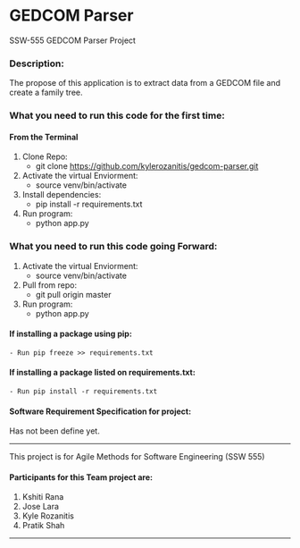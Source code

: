 # GEDCOM Parser
SSW-555 GEDCOM Parser Project

### Description:
The propose of this application is to extract data from a GEDCOM file and create a family tree.

### What you need to run this code for the first time: 

#### From the Terminal
1. Clone Repo:
    - git clone https://github.com/kylerozanitis/gedcom-parser.git
2. Activate the virtual Enviorment:
    - source venv/bin/activate
3. Install dependencies: 
    - pip install -r requirements.txt
4. Run program:
    - python app.py
    
### What you need to run this code going Forward: 
1. Activate the virtual Enviorment:
    - source venv/bin/activate
2. Pull from repo: 
    - git pull origin master
3. Run program:
    - python app.py
    
#### If installing a package using pip:
    - Run pip freeze >> requirements.txt

#### If installing a package listed on requirements.txt:
    - Run pip install -r requirements.txt


#### Software Requirement Specification for project:

Has not been define yet.


----

This project is for Agile Methods for Software Engineering (SSW 555)

#### Participants for this Team project are:

1. Kshiti Rana
2. Jose Lara
3. Kyle Rozanitis
4. Pratik Shah

----
